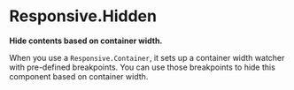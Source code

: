 # Responsive.Hidden

**Hide contents based on container width.**

When you use a `Responsive.Container`, it sets up a container width watcher with pre-defined breakpoints.
You can use those breakpoints to hide this component based on container width.
